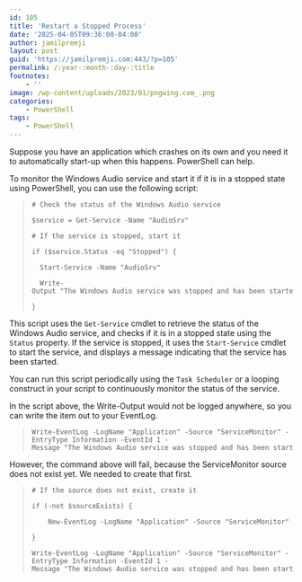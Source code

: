 ```yaml
---
id: 105
title: 'Restart a Stopped Process'
date: '2025-04-05T09:36:00-04:00'
author: jamilpremji
layout: post
guid: 'https://jamilpremji.com:443/?p=105'
permalink: /:year-:month-:day-:title
footnotes:
    - ''
image: /wp-content/uploads/2023/01/pngwing.com_.png
categories:
    - PowerShell
tags:
    - PowerShell
---
```


Suppose you have an application which crashes on its own and you need it to automatically start-up when this happens. PowerShell can help.

To monitor the Windows Audio service and start it if it is in a stopped state using PowerShell, you can use the following script:

> ```
> # Check the status of the Windows Audio service
> 
> $service = Get-Service -Name "AudioSrv"
> 
> # If the service is stopped, start it
> 
> if ($service.Status -eq "Stopped") {
> 
>   Start-Service -Name "AudioSrv"
> 
>   Write-Output "The Windows Audio service was stopped and has been started."
> 
> }
> ```

This script uses the `Get-Service` cmdlet to retrieve the status of the Windows Audio service, and checks if it is in a stopped state using the `Status` property. If the service is stopped, it uses the `Start-Service` cmdlet to start the service, and displays a message indicating that the service has been started.

You can run this script periodically using the `Task Scheduler` or a looping construct in your script to continuously monitor the status of the service.

In the script above, the Write-Output would not be logged anywhere, so you can write the item out to your EventLog.

> ```
> Write-EventLog -LogName "Application" -Source "ServiceMonitor" -EntryType Information -EventId 1 -Message "The Windows Audio service was stopped and has been started."
> ```

However, the command above will fail, because the ServiceMonitor source does not exist yet. We needed to create that first.

> ```
> # If the source does not exist, create it
> 
> if (-not $sourceExists) {
> 
>     New-EventLog -LogName "Application" -Source "ServiceMonitor"
> 
> }
> 
> Write-EventLog -LogName "Application" -Source "ServiceMonitor" -EntryType Information -EventId 1 -Message "The Windows Audio service was stopped and has been started."
> ```